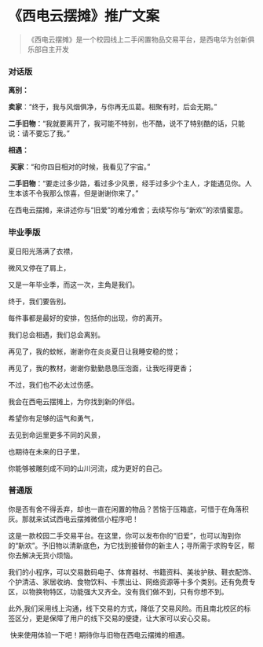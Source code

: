 # 《西电云摆摊》推广文案

> 《西电云摆摊》是一个校园线上二手闲置物品交易平台，是西电华为创新俱乐部自主开发

### 对话版

**离别：**

​		        **卖家**：“终于，我与风烟俱净，与你再无瓜葛。相聚有时，后会无期。”

​		        **二手旧物**：“我就要离开了，我可能不特别，也不酷，说不了特别酷的话，只能说：请不要忘了我。”

**相遇：**

​		        **买家**：“和你四目相对的时候，我看见了宇宙。”

​		        **二手旧物**：“要走过多少路，看过多少风景，经手过多少个主人，才能遇见你。人生本该不令我那么惊喜，但是谢谢你来了。”

在西电云摆摊，来讲述你与“旧爱”的难分难舍；去续写你与“新欢”的浓情蜜意。

### 毕业季版

夏日阳光落满了衣襟，

微风又停在了肩上，

又是一年毕业季，而这一次，主角是我们。

终于，我们要告别。

每件事都是最好的安排，包括你的出现，你的离开。

我们总会相遇，我们总会离别。

再见了，我的蚊帐，谢谢你在炎炎夏日让我睡安稳的觉；

再见了，我的教材，谢谢你勤勤恳恳压泡面，让我吃得更香；

不过，我们也不必太过伤感。

我会在西电云摆摊上，为你找到新的伴侣。

希望你有足够的运气和勇气，

去见到命运里更多不同的风景，

也期待在未来的日子里，

你能够被雕刻成不同的山川河流，成为更好的自己。

###  普通版

​		        你是否有舍不得丢弃，却也一直在闲置的物品？苦恼于压箱底，可惜于在角落积灰。那就来试试西电云摆摊微信小程序吧！

​		        这是一款校园二手交易平台。在这里，你可以发布你的“旧爱”，也可以淘到你的“新欢”。予旧物以清新底色，为它找到接替你的新主人；寻所需于求购专区，帮你去解决无货小烦恼。

​		        我们的小程序，可以交易数码电子、体育器材、书籍资料、美妆护肤、鞋衣配饰、个护清洁、家居收纳、食物饮料、卡票出让、网络资源等十多个类别。还有免费专区，以物换物特区，功能强大又齐全。没有我们做不到，只有你想不到。

​		        此外,我们采用线上沟通，线下交易的方式，降低了交易风险。而且南北校区的标签区分，更是保障了用户的线下交易的便捷，让大家可以安心交易。

​		        快来使用体验一下吧！期待你与旧物在西电云摆摊的相遇。